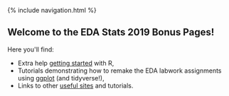 {% include navigation.html %}


## Welcome to the EDA Stats 2019 Bonus Pages!

Here you'll find: 
  - Extra help [getting started](/introduction.md) with R,
  - Tutorials demonstrating how to remake the EDA labwork assignments using [ggplot](/GGPLOTTING.md) (and tidyverse!),
  - Links to other [useful sites](/resources.md) and tutorials. 


